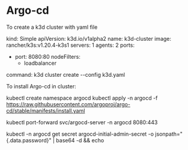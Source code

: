 # Argo-cd

To create a k3d cluster with yaml file

kind: Simple
apiVersion: k3d.io/v1alpha2
name: k3d-cluster
image: rancher/k3s:v1.20.4-k3s1
servers: 1
agents: 2
ports:
  - port: 8080:80
    nodeFilters:
      - loadbalancer

command:
k3d cluster create --config k3d.yaml 

To install Argo-cd in cluster:

kubectl create namespace argocd
kubectl apply -n argocd -f https://raw.githubusercontent.com/argoproj/argo-cd/stable/manifests/install.yaml


kubectl port-forward svc/argocd-server -n argocd 8080:443

kubectl -n argocd get secret argocd-initial-admin-secret -o jsonpath="{.data.password}" | base64 -d && echo